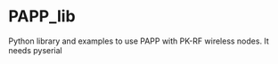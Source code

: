 PAPP_lib
========

Python library and examples to use PAPP with PK-RF wireless nodes.
It needs pyserial
